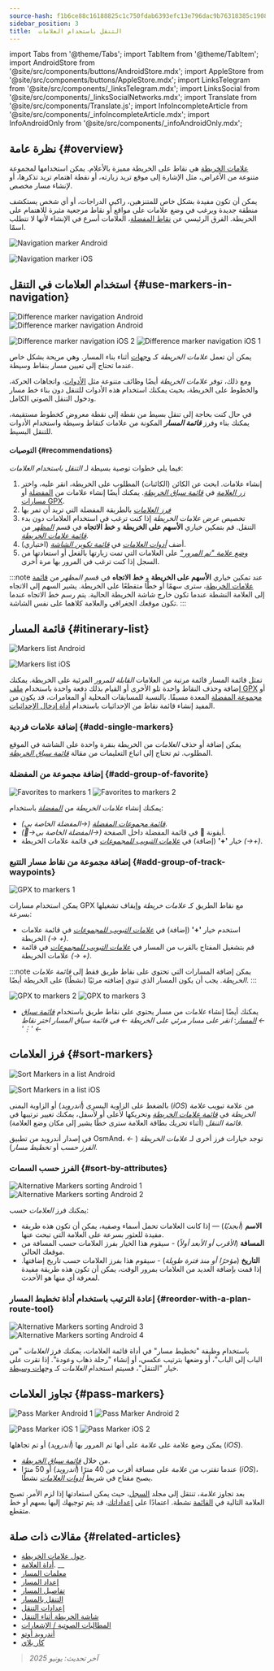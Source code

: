 ```yaml
---
source-hash: f1b6ce88c16188825c1c750fdab6393efc13e796dac9b76318385c1908db3134
sidebar_position: 3
title:  التنقل باستخدام العلامات
---
```

import Tabs from '@theme/Tabs';
import TabItem from '@theme/TabItem';
import AndroidStore from '@site/src/components/buttons/AndroidStore.mdx';
import AppleStore from '@site/src/components/buttons/AppleStore.mdx';
import LinksTelegram from '@site/src/components/_linksTelegram.mdx';
import LinksSocial from '@site/src/components/_linksSocialNetworks.mdx';
import Translate from '@site/src/components/Translate.js';
import InfoIncompleteArticle from '@site/src/components/_infoIncompleteArticle.mdx';
import InfoAndroidOnly from '@site/src/components/_infoAndroidOnly.mdx';




## نظرة عامة {#overview}

[علامات الخريطة](../../personal/markers.md) هي نقاط على الخريطة مميزة بالأعلام. يمكن استخدامها لمجموعة متنوعة من الأغراض، مثل الإشارة إلى موقع تريد زيارته، أو نقطة اهتمام تريد تذكرها، أو لإنشاء مسار مخصص.

يمكن أن تكون مفيدة بشكل خاص للمتنزهين، راكبي الدراجات، أو أي شخص يستكشف منطقة جديدة ويرغب في وضع علامات على مواقع أو نقاط مرجعية مثيرة للاهتمام على الخريطة. الفرق الرئيسي عن [نقاط المفضلة](../../personal/favorites.md)، العلامات أسرع في الإنشاء لأنها لا تتطلب اسمًا.

<Tabs groupId="operating-systems" queryString="current-os">

<TabItem value="android" label="أندرويد">

![Navigation marker Android](@site/static/img/navigation/marker/navigation_marker_android.png)

</TabItem>

<TabItem value="ios" label="iOS">

![Navigation marker iOS](@site/static/img/navigation/marker/navigation_marker_ios.png)

</TabItem>

</Tabs>


## استخدام العلامات في التنقل {#use-markers-in-navigation}

<Tabs groupId="operating-systems" queryString="current-os">

<TabItem value="android" label="أندرويد">

![Difference marker navigation Android](@site/static/img/navigation/marker/markers_ex_andr_2.png) ![Difference marker navigation Android](@site/static/img/navigation/marker/markers_ex_andr_1.png)

</TabItem>

<TabItem value="ios" label="iOS">

![Difference marker navigation iOS 2](@site/static/img/navigation/marker/markers_ex_ios_2.png) ![Difference marker navigation iOS 1](@site/static/img/navigation/marker/markers_ex_ios_1.png)

</TabItem>

</Tabs>

يمكن أن تعمل *علامات الخريطة* كـ [وجهات](./route-navigation#set-destinations) أثناء بناء المسار. وهي مريحة بشكل خاص عندما تحتاج إلى تعيين مسار بنقاط وسيطة.

ومع ذلك، توفر *علامات الخريطة* أيضًا وظائف متنوعة مثل [الأدوات](../../widgets/markers.md)، واتجاهات الحركة، والخطوط على الخريطة، بحيث يمكنك استخدام هذه الأدوات للتنقل دون بناء خط مسار ودخول التنقل الصوتي الكامل.

في حال كنت بحاجة إلى تنقل بسيط من نقطة إلى نقطة معروض كخطوط مستقيمة، يمكنك بناء وفرز ***قائمة المسار*** المكونة من علامات كنقاط وسيطة واستخدام الأدوات للتنقل البسيط.


#### التوصيات {#recommendations}

فيما يلي خطوات توصية بسيطة لـ *التنقل باستخدام العلامات*:

1. إنشاء علامات. ابحث عن الكائن (الكائنات) المطلوب على الخريطة، انقر عليه، واختر *[زر العلامة](../../personal/markers.md#add--edit-markers)* في *[قائمة سياق الخريطة](../../map/map-context-menu.md#add--edit-marker)*. يمكنك أيضًا إنشاء علامات من [المفضلة](#add-group-of-favorite) أو [مسارات GPX](#add-group-of-track-waypoints).
2. [*فرز العلامات*](#sort-markers) بالطريقة المفضلة التي تريد أن تمر بها
3. تخصيص *عرض علامات الخريطة* إذا كنت ترغب في استخدام العلامات دون بدء التنقل. قم بتمكين خياري **الأسهم على الخريطة** و **خط الاتجاه** في قسم *[المظهر](../../personal/markers.md#appearance-on-the-map)* من *[قائمة علامات الخريطة](../../personal/markers.md#actions)*.
4. أضف *[أدوات العلامات](../../personal/markers.md#markers)* في *[قائمة تكوين الشاشة](../../widgets/configure-screen.md)* (اختياري).
5. [*وضع علامة "تم المرور"*](#pass-markers) على العلامات التي تمت زيارتها بالفعل أو استعادتها من السجل إذا كنت ترغب في المرور بها مرة أخرى.

:::note
عند تمكين خياري **الأسهم على الخريطة** و **خط الاتجاه** في قسم *المظهر* من [قائمة علامات الخريطة](../../personal/markers.md#appearance-on-the-map)، سترى سهمًا أو خطًا متقطعًا على الخريطة. يشير السهم إلى الاتجاه إلى العلامة النشطة عندما تكون خارج شاشة الخريطة الحالية. يتم رسم خط الاتجاه عندما تكون موقعك الجغرافي والعلامة كلاهما على نفس الشاشة.
:::


## قائمة المسار {#itinerary-list}

<Tabs groupId="operating-systems" queryString="current-os">

<TabItem value="android" label="أندرويد">

![Markers list Android](@site/static/img/navigation/marker/markers_list_andr.png)

</TabItem>

<TabItem value="ios" label="iOS">

![Markers list iOS](@site/static/img/navigation/marker/markers_list_ios.png)

</TabItem>

</Tabs>


تمثل قائمة المسار قائمة مرتبة من العلامات *القابلة للمرور* المرئية على الخريطة. يمكنك إضافة وحذف النقاط واحدة تلو الأخرى أو القيام بذلك دفعة واحدة باستخدام [ملف GPX](#add-group-of-track-waypoints) أو [مجموعة المفضلة](#add-group-of-favorite) المعدة مسبقًا. بالنسبة للمسابقات المحلية أو المغامرات، قد يكون من المفيد إنشاء قائمة نقاط من الإحداثيات باستخدام [أداة إدخال الإحداثيات](../../plan-route/coordinate-input.md).


### إضافة علامات فردية {#add-single-markers}

يمكن إضافة أو حذف *العلامات* من الخريطة بنقرة واحدة على الشاشة في الموقع المطلوب. ثم تحتاج إلى اتباع التعليمات من مقالة *[قائمة سياق الخريطة](../../map/map-context-menu.md#add--edit-marker)*.


### إضافة مجموعة من المفضلة {#add-group-of-favorite}

<InfoAndroidOnly />

![Favorites to markers 1](@site/static/img/navigation/marker/markers_favorites_andr_3.png) ![Favorites to markers 2](@site/static/img/navigation/marker/markers_favorites_andr_2.png)

يمكنك إنشاء *علامات الخريطة* من *[المفضلة](../../personal/favorites.md)* باستخدام:

- *[قائمة مجموعات المفضلة](../../personal/favorites.md#favorite-group-actions)* *(<Translate android="true" ids="shared_string_menu,shared_string_my_places"/>→المفضلة الخاصة بي)*.
- أيقونة &#128681; في قائمة المفضلة داخل الصفحة *(<Translate android="true" ids="shared_string_menu,shared_string_my_places"/>→المفضلة الخاصة بي→&#128681;)*.
- خيار **'+'** (إضافة) في *[علامات التبويب للمجموعات](../../personal/markers.md#marker-groups)* في قائمة علامات الخريطة *(<Translate android="true" ids="shared_string_menu,map_markers,shared_string_groups"/>→+)*.


### إضافة مجموعة من نقاط مسار التتبع {#add-group-of-track-waypoints}

<InfoAndroidOnly />

![GPX to markers 1](@site/static/img/navigation/marker/track_to_markers_andr.png)

يمكن استخدام مسارات GPX مع نقاط الطريق كـ *علامات خريطة* وإيقاف تشغيلها بسرعة:

- استخدم خيار **'+'** (إضافة) في *[علامات التبويب للمجموعات](../../personal/markers.md#marker-groups)* في قائمة علامات الخريطة *(<Translate android="true" ids="shared_string_menu,map_markers,shared_string_groups"/>→ +)*.
- قم بتشغيل المفتاح بالقرب من المسار في *[علامات التبويب للمجموعات](../../personal/markers.md#marker-groups)* في قائمة علامات الخريطة *(<Translate android="true" ids="shared_string_menu,map_markers,shared_string_groups"/>→ +)*.

:::note
يمكن إضافة المسارات التي تحتوي على نقاط طريق فقط إلى *قائمة علامات الخريطة*. يجب أن يكون المسار الذي تنوي إضافته مرئيًا (نشطًا) على الخريطة أيضًا.
:::

![GPX to markers 2](@site/static/img/navigation/marker/track_to_markers_andr_2.png) ![GPX to markers 3](@site/static/img/navigation/marker/track_to_markers_andr_3.png)

- يمكنك أيضًا إنشاء *علامات* من مسار يحتوي على نقاط طريق باستخدام *[قائمة سياق المسار](../../map/tracks/track-context-menu.md#points--waypoints)*: *انقر على مسار مرئي على الخريطة ← في قائمة سياق المسار اختر نقاط ← '&#8942;' ← <Translate android="true" ids="add_group_to_markers"/>*


## فرز العلامات {#sort-markers}

<Tabs groupId="operating-systems" queryString="current-os">

<TabItem value="android" label="أندرويد">

![Sort Markers in a list Android](@site/static/img/navigation/marker/sort_markers_andr.png)

</TabItem>

<TabItem value="ios" label="iOS">

![Sort Markers in a list iOS](@site/static/img/navigation/marker/sort_markers_ios.png)

</TabItem>

</Tabs>

بالضغط على الزاوية اليسرى (*أندرويد*) أو الزاوية اليمنى (*iOS*) من علامة تبويب *علامة الخريطة* في *[قائمة علامات الخريطة](../../personal/markers.md#itinerary-list)* وتحريكها لأعلى أو لأسفل، يمكنك تغيير ترتيبها في *قائمة التنقل* (أثناء تحريك بطاقة العلامة سترى خطًا يشير إلى مكان وضع العلامة).

في إصدار أندرويد من تطبيق OsmAnd، توجد خيارات فرز أخرى لـ *علامات الخريطة* (*<Translate android="true" ids="shared_string_menu,map_markers,shared_string_more"/> ←* *الفرز حسب* أو *تخطيط مسار*).


### الفرز حسب السمات {#sort-by-attributes}

<Tabs groupId="operating-systems" queryString="current-os">

<TabItem value="android" label="أندرويد">

![Alternative Markers sorting Android 1](@site/static/img/navigation/marker/sorting_markers_andr_1.png) ![Alternative Markers sorting Android 2](@site/static/img/navigation/marker/sorting_markers_andr_2.png)

</TabItem>

<TabItem value="ios" label="iOS">

<InfoAndroidOnly />

</TabItem>

</Tabs>

يمكنك فرز *العلامات* حسب:

- **الاسم** (*أبجديًا*) — إذا كانت العلامات تحمل أسماء وصفية، يمكن أن تكون هذه طريقة مفيدة للعثور بسرعة على العلامة التي تبحث عنها.
- **المسافة** (*الأقرب أو الأبعد أولاً*) - سيقوم هذا الخيار بفرز العلامات حسب المسافة من موقعك الحالي.
- **التاريخ** (*مؤخرًا أو منذ فترة طويلة*) - سيقوم هذا بفرز العلامات حسب تاريخ إضافتها. إذا قمت بإضافة العديد من العلامات بمرور الوقت، يمكن أن تكون هذه طريقة مفيدة لمعرفة أي منها هو الأحدث.


### إعادة الترتيب باستخدام أداة تخطيط المسار {#reorder-with-a-plan-route-tool}

<InfoAndroidOnly />

![Alternative Markers sorting Android 3](@site/static/img/navigation/marker/sorting_markers_andr_3.png) ![Alternative Markers sorting Android 4](@site/static/img/navigation/marker/sorting_markers_andr_4.png)

باستخدام وظيفة "تخطيط مسار" في أداة قائمة العلامات، يمكنك فرز *العلامات* "من الباب إلى الباب"، أو وضعها بترتيب عكسي، أو إنشاء "رحلة ذهاب وعودة". إذا نقرت على خيار "التنقل"، فسيتم استخدام *العلامات* كـ [وجهات وسيطة](../setup/route-navigation.md#intermediate-destinations).


## تجاوز العلامات {#pass-markers}

<Tabs groupId="operating-systems" queryString="current-os">

<TabItem value="android" label="أندرويد">

![Pass Marker Android 1](@site/static/img/navigation/marker/pass_markers_andr_1.png) ![Pass Marker Android 2](@site/static/img/navigation/marker/pass_markers_andr_2.png)

</TabItem>

<TabItem value="ios" label="iOS">

![Pass Marker iOS 1](@site/static/img/navigation/marker/pass_markers_ios_1.png) ![Pass Marker iOS 2](@site/static/img/navigation/marker/pass_markers_ios_2.png)

</TabItem>

</Tabs>

يمكن وضع علامة على *علامة* على أنها تم المرور بها (*أندرويد*) أو تم تجاهلها (*iOS*).

- من خلال *[قائمة سياق الخريطة](../../map/map-context-menu.md#add--edit-marker)*.
- عندما تقترب من *علامة* على مسافة أقرب من 40 مترًا (*أندرويد*) أو 50 مترًا (*iOS*)، يصبح مفتاح في شريط *[أدوات العلامات](../../widgets/markers.md#top-bar-widget)* نشطًا.

بعد تجاوز *علامة*، تنتقل إلى مجلد [السجل](../../personal/markers.md#history)، حيث يمكن استعادتها إذا لزم الأمر. تصبح العلامة التالية في [القائمة](#itinerary-list) نشطة. اعتمادًا على [إعداداتك](#use-markers-in-navigation)، قد يتم توجيهك إليها بسهم أو خط متقطع.


## مقالات ذات صلة {#related-articles}

- [حول علامات الخريطة](../../personal/markers.md).
- [أداة العلامة](../../widgets/markers.md).
__
- [معلمات المسار](../routing/osmand-routing.md#routing-types)
- [إعداد المسار](./route-navigation.md)
- [تفاصيل المسار](./route-details.md)
- [التنقل بالمسار](./gpx-navigation.md)
- [إعدادات التنقل](../guidance/navigation-settings.md)
- [شاشة الخريطة أثناء التنقل](../guidance/map-during-navigation.md)
- [المطالبات الصوتية / الإشعارات](../guidance/voice-navigation.md)
- [أندرويد أوتو](../auto-car.md)
- [كار بلاي](../car-play.md)

> *آخر تحديث: يونيو 2025*